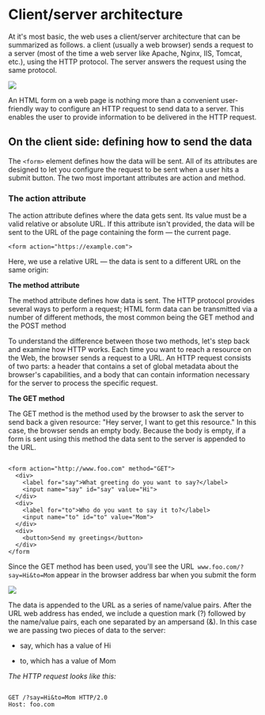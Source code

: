 # Client/server architecture

At it's most basic, the web uses a client/server architecture that can be summarized as follows. a client (usually a web browser) sends a request to a server (most of the time a web server like Apache, Nginx, IIS, Tomcat, etc.), using the HTTP protocol. The server answers the request using the same protocol.

![](https://developer.mozilla.org/files/4291/client-server.png)

An HTML form on a web page is nothing more than a convenient user-friendly way to configure an HTTP request to send data to a server. This enables the user to provide information to be delivered in the HTTP request.

## On the client side: defining how to send the data

The `<form>` element defines how the data will be sent. All of its attributes are designed to let you configure the request to be sent when a user hits a submit button. The two most important attributes are action and method.

### The action attribute

The action attribute defines where the data gets sent. Its value must be a valid relative or absolute URL. If this attribute isn't provided, the data will be sent to the URL of the page containing the form — the current page.

`<form action="https://example.com">`

Here, we use a relative URL — the data is sent to a different URL on the same origin:

**The method attribute**

The method attribute defines how data is sent. The HTTP protocol provides several ways to perform a request; HTML form data can be transmitted via a number of different methods, the most common being the GET method and the POST method

To understand the difference between those two methods, let's step back and examine how HTTP works. Each time you want to reach a resource on the Web, the browser sends a request to a URL. An HTTP request consists of two parts: a header that contains a set of global metadata about the browser's capabilities, and a body that can contain information necessary for the server to process the specific request.

**The GET method**

The GET method is the method used by the browser to ask the server to send back a given resource: "Hey server, I want to get this resource." In this case, the browser sends an empty body. Because the body is empty, if a form is sent using this method the data sent to the server is appended to the URL.


```

<form action="http://www.foo.com" method="GET">
  <div>
    <label for="say">What greeting do you want to say?</label>
    <input name="say" id="say" value="Hi">
  </div>
  <div>
    <label for="to">Who do you want to say it to?</label>
    <input name="to" id="to" value="Mom">
  </div>
  <div>
    <button>Send my greetings</button>
  </div>
</form

```
Since the GET method has been used, you'll see the URL` www.foo.com/?say=Hi&to=Mom` appear in the browser address bar when you submit the form

![](https://mdn.mozillademos.org/files/14685/url-parameters.png)

The data is appended to the URL as a series of name/value pairs. After the URL web address has ended, we include a question mark (?) followed by the name/value pairs, each one separated by an ampersand (&). In this case we are passing two pieces of data to the server:

- say, which has a value of Hi

- to, which has a value of Mom

*The HTTP request looks like this:*

```

GET /?say=Hi&to=Mom HTTP/2.0
Host: foo.com

```
